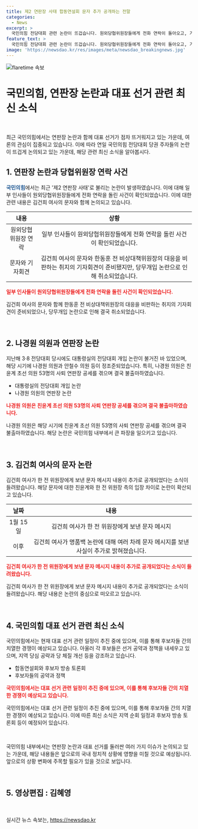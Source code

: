 ```yaml
---
title: 제2 연판장 사태 합동연설회 문자 추가 공개하는 전말
categories:
  - News
excerpt: >
  국민의힘 전당대회 관련 논란이 뜨겁습니다. 원외당협위원장들에게 전화 연락이 돌아오고, 기자회견 논란도 불거졌습니다. 이에 대해 나경원 의원과 김 여사의 관련 사례가 언급되며 분열 위기가 점차 고조되고 있습니다. 국민의힘은 합동연설회와 후보자 방송 토론회를 통해 대표 선거 시나리오를 그리고 있으며, 후보들 간의 치열한 경쟁이 예상됩니다.
feature_text: >
  국민의힘 전당대회 관련 논란이 뜨겁습니다. 원외당협위원장들에게 전화 연락이 돌아오고, 기자회견 논란도 불거졌습니다. 이에 대해 나경원 의원과 김 여사의 관련 사례가 언급되며 분열 위기가 점차 고조되고 있습니다. 국민의힘은 합동연설회와 후보자 방송 토론회를 통해 대표 선거 시나리오를 그리고 있으며, 후보들 간의 치열한 경쟁이 예상됩니다.
image: 'https://newsdao.kr/res/images/meta/newsdao_breakingnews.jpg'
---
```


<p><img src="https://newsdao.kr/res/images/meta/newsdao_breakingnews.jpg" alt="flaretime 속보" /></p>

<h1>국민의힘, 연판장 논란과 대표 선거 관련 최신 소식</h1>

<p data-ke-size="size16">&nbsp;</p>

<p>최근 국민의힘에서는 연판장 논란과 함께 대표 선거가 점차 뜨거워지고 있는 가운데, 여론의 관심이 집중되고 있습니다. 이에 따라 연일 국민의힘 전당대회 당권 주자들의 논란이 뜨겁게 논의되고 있는 가운데, 해당 관련 최신 소식을 알아봅시다. </p>

<h2 data-ke-size="size26">1. 연판장 논란과 당협위원장 연락 사건</h2>

<p><b><span style="color: #1a5490;">국민의힘</span></b>에서는 최근 '제2 연판장 사태'로 불리는 논란이 발생하였습니다. 이에 대해 일부 인사들이 원외당협위원장들에게 전화 연락을 돌린 사건이 확인되었습니다. 이에 대한 관련 내용은 김건희 여사의 문자와 함께 논의되고 있습니다. </p>

<table>
<thead>
<tr>
<th style="text-align: center;">내용</th>
<th style="text-align: center;">상황</th>
</tr>
</thead>
<tbody>
<tr>
<td style="text-align: center;">원외당협위원장 연락</td>
<td style="text-align: center;">일부 인사들이 원외당협위원장들에게 전화 연락을 돌린 사건이 확인되었습니다.</td>
</tr>
<tr>
<td style="text-align: center;">문자와 기자회견</td>
<td style="text-align: center;">김건희 여사의 문자와 한동훈 전 비상대책위원장의 대응을 비판하는 취지의 기자회견이 준비됐지만, 당무개입 논란으로 인해 취소되었습니다.</td>
</tr>
</tbody>
</table>

<p><b><span style="color: #ee2323;">일부 인사들이 원외당협위원장들에게 전화 연락을 돌린 사건이 확인되었습니다.</span></b></p>

<p>김건희 여사의 문자와 함께 한동훈 전 비상대책위원장의 대응을 비판하는 취지의 기자회견이 준비되었으나, 당무개입 논란으로 인해 결국 취소되었습니다.</p>

<p data-ke-size="size16">&nbsp;</p>

<h2 data-ke-size="size26">2. 나경원 의원과 연판장 논란</h2>

<p>지난해 3·8 전당대회 당시에도 대통령실의 전당대회 개입 논란이 불거진 바 있었으며, 해당 시기에 나경원 의원과 안철수 의원 등이 정조준되었습니다. 특히, 나경원 의원은 친윤계 초선 의원 53명의 사퇴 연판장 공세를 겪으며 결국 불출마하였습니다.</p>

<ul>
<li>대통령실의 전당대회 개입 논란</li>
<li>나경원 의원의 연판장 논란</li>
</ul>

<p><b><span style="color: #ee2323;">나경원 의원은 친윤계 초선 의원 53명의 사퇴 연판장 공세를 겪으며 결국 불출마하였습니다.</span></b></p>

<p>나경원 의원은 해당 시기에 친윤계 초선 의원 53명의 사퇴 연판장 공세를 겪으며 결국 불출마하였습니다. 해당 논란은 국민의힘 내부에서 큰 파장을 일으키고 있습니다.</p>

<p data-ke-size="size16">&nbsp;</p>

<h2 data-ke-size="size26">3. 김건희 여사의 문자 논란</h2>

<p>김건희 여사가 한 전 위원장에게 보낸 문자 메시지 내용이 추가로 공개되었다는 소식이 들려왔습니다. 해당 문자에 대한 친윤계와 한 전 위원장 측의 입장 차이로 논란이 확산되고 있습니다.</p>

<table>
<thead>
<tr>
<th style="text-align: center;">날짜</th>
<th style="text-align: center;">내용</th>
</tr>
</thead>
<tbody>
<tr>
<td style="text-align: center;">1월 15일</td>
<td style="text-align: center;">김건희 여사가 한 전 위원장에게 보낸 문자 메시지</td>
</tr>
<tr>
<td style="text-align: center;">이후</td>
<td style="text-align: center;">김건희 여사가 명품백 논란에 대해 여러 차례 문자 메시지를 보낸 사실이 추가로 밝혀졌습니다.</td>
</tr>
</tbody>
</table>

<p><b><span style="color: #ee2323;">김건희 여사가 한 전 위원장에게 보낸 문자 메시지 내용이 추가로 공개되었다는 소식이 들려왔습니다.</span></b></p>

<p>김건희 여사가 한 전 위원장에게 보낸 문자 메시지 내용이 추가로 공개되었다는 소식이 들려왔습니다. 해당 내용은 논란의 중심으로 떠오르고 있습니다.</p>

<p data-ke-size="size16">&nbsp;</p>

<h2 data-ke-size="size26">4. 국민의힘 대표 선거 관련 최신 소식</h2>

<p>국민의힘에서는 현재 대표 선거 관련 일정이 추진 중에 있으며, 이를 통해 후보자들 간의 치열한 경쟁이 예상되고 있습니다. 아울러 각 후보들은 선거 공약과 정책을 내세우고 있으며, 지역 당심 공략과 당 체질 개선 등을 강조하고 있습니다.</p>

<ul>
<li>합동연설회와 후보자 방송 토론회</li>
<li>후보자들의 공약과 정책</li>
</ul>

<p><b><span style="color: #ee2323;">국민의힘에서는 대표 선거 관련 일정이 추진 중에 있으며, 이를 통해 후보자들 간의 치열한 경쟁이 예상되고 있습니다.</span></b></p>

<p>국민의힘에서는 대표 선거 관련 일정이 추진 중에 있으며, 이를 통해 후보자들 간의 치열한 경쟁이 예상되고 있습니다. 이에 따른 최신 소식은 지역 순회 일정과 후보자 방송 토론회 등이 예정되어 있습니다.</p>

<p data-ke-size="size16">&nbsp;</p>

<p>국민의힘 내부에서는 연판장 논란과 대표 선거를 둘러싼 여러 가지 이슈가 논의되고 있는 가운데, 해당 내용들은 앞으로의 국내 정치적 상황에 영향을 미칠 것으로 예상됩니다. 앞으로의 상황 변화에 주목할 필요가 있을 것으로 보입니다.</p>

<p data-ke-size="size16">&nbsp;</p>

<h2 data-ke-size="size26">5. 영상편집 : 김혜영</h2>

<p data-ke-size="size16">&nbsp;</p>
실시간 뉴스 속보는, <a href="https://newsdao.kr" rel="dofollow">https://newsdao.kr</a>


